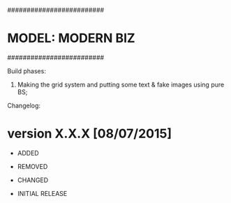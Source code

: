 #########################
#   MODEL: MODERN BIZ   #
#########################

Build phases:
1. Making the grid system and putting some text & fake images using pure BS;

Changelog:

version X.X.X [08/07/2015]
===========================
- ADDED
- REMOVED
- CHANGED

- INITIAL RELEASE